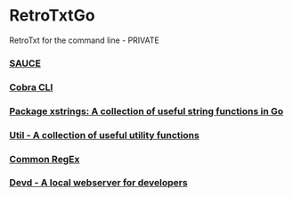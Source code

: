 # RetroTxtGo

RetroTxt for the command line - PRIVATE

### [SAUCE](http://www.acid.org/info/sauce/sauce.htm)

### [Cobra CLI](https://github.com/spf13/cobra)

### [Package xstrings: A collection of useful string functions in Go](https://github.com/huandu/xstrings)

### [Util - A collection of useful utility functions](https://github.com/shomali11/util)

### [Common RegEx](https://github.com/mingrammer/commonregex)

### [Devd - A local webserver for developers](https://github.com/cortesi/devd)
